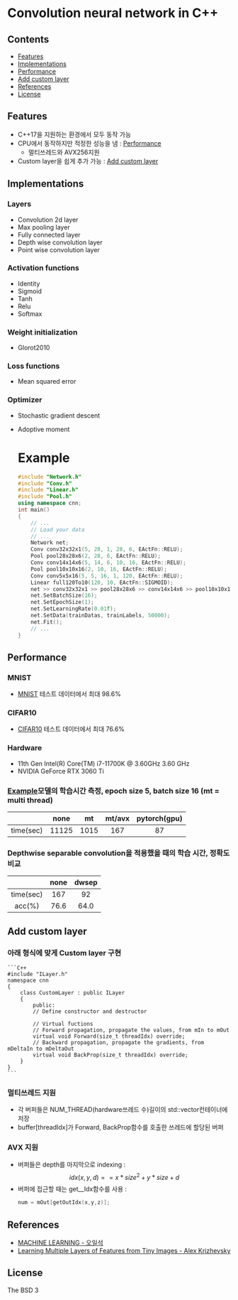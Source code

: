 # Convolution neural network in C++
## Contents
* [Features](#features)
* [Implementations](#layers)
* [Performance](#performance)
* [Add custom layer](#add-custom-layer)
* [References](#references)
* [License](#license)
## Features
- C++17을 지원하는 환경에서 모두 동작 가능
- CPU에서 동작하지만 적정한 성능을 냄 : [Performance](#performance)
    - 멀티쓰레드와 AVX256지원
- Custom layer을 쉽게 추가 가능 : [Add custom layer](#add-custom-layer)
## Implementations
### Layers
- Convolution 2d layer
- Max pooling layer
- Fully connected layer
- Depth wise convolution layer
- Point wise convolution layer
### Activation functions
- Identity
- Sigmoid
- Tanh
- Relu
- Softmax
### Weight initialization
- Glorot2010
### Loss functions
- Mean squared error
### Optimizer
- Stochastic gradient descent
- Adoptive moment

    # Example
    ```C++ 
    #include "Network.h"
    #include "Conv.h"
    #include "Linear.h"
    #include "Pool.h"
    using namespace cnn;
    int main()
    {
        // ...
        // Load your data
        // ...
        Network net;
        Conv conv32x32x1(5, 28, 1, 28, 6, EActFn::RELU);
        Pool pool28x28x6(2, 28, 6, EActFn::RELU);
        Conv conv14x14x6(5, 14, 6, 10, 16, EActFn::RELU);
        Pool pool10x10x16(2, 10, 16, EActFn::RELU);
        Conv conv5x5x16(5, 5, 16, 1, 120, EActFn::RELU);
        Linear full120To10(120, 10, EActFn::SIGMOID);
        net >> conv32x32x1 >> pool28x28x6 >> conv14x14x6 >> pool10x10x16 >> conv5x5x16 >> full120To10 >> ENet::END;
        net.SetBatchSize(16);
        net.SetEpochSize(1);
        net.SetLearningRate(0.01f);
        net.SetData(trainDatas, trainLabels, 50000);
        net.Fit();
        // ...
    }
    ```
## Performance
### MNIST
- [MNIST](https://github.com/siyeong0/cnn/tree/main/MNIST) 테스트 데이터에서 최대 98.6%
### CIFAR10
- [CIFAR10](https://github.com/siyeong0/cnn/tree/main/CIFAR) 테스트 데이터에서 최대 76.6%
### Hardware
- 11th Gen Intel(R) Core(TM) i7-11700K @ 3.60GHz   3.60 GHz
- NVIDIA GeForce RTX 3060 Ti
### [Example](#example)모델의 학습시간 측정, epoch size 5, batch size 16 (mt = multi thread)
| |none|mt|mt/avx|pytorch(gpu)|
|--|:----:|:------------:|:------------------:|:------------:|
|time(sec)|11125|     1015  |     167          |      87    |

### Depthwise separable convolution을 적용했을 때의 학습 시간, 정확도 비교
||none|dwsep|
|:---:|:---:|:---:|
|time(sec)|167|92|
|acc(%)|76.6|64.0|
## Add custom layer
### 아래 형식에 맞게 Custom layer 구현
    ```C++ 
    #include "ILayer.h"
    namespace cnn
    {
        class CustomLayer : public ILayer
        {
            public:
            // Define constructor and destructor

            // Virtual fuctions
            // Forward propagation, propagate the values, from mIn to mOut
            virtual void Forward(size_t threadIdx) override;    
            // Backward propagation, propagate the gradients, from mDeltaIn to mDeltaOut
            virtual void BackProp(size_t threadIdx) override;
        }
    }
    ```
### 멀티쓰레드 지원
- 각 버퍼들은 NUM_THREAD(hardware쓰레드 수)길이의 std::vector컨테이너에 저장
- buffer[threadIdx]가 Forward, BackProp함수를 호출한 쓰레드에 할당된 버퍼
### AVX 지원
- 버퍼들은 depth를 마지막으로 indexing : 
$$ idx(x,y,d) == x * size^2 + y * size + d $$
- 버퍼에 접근할 때는 get__Idx함수를 사용 : 
    ```C++
    num = mOut[getOutIdx(x,y,z)];
    ```
## References
- [MACHINE LEARNING - 오일석](https://books.google.co.kr/books/about/%EA%B8%B0%EA%B3%84_%ED%95%99%EC%8A%B5.html?id=S_DwDwAAQBAJ&printsec=frontcover&source=kp_read_button&hl=ko&redir_esc=y#v=onepage&q&f=false)
- [Learning Multiple Layers of Features from Tiny Images - Alex Krizhevsky](http://www.cs.toronto.edu/~kriz/learning-features-2009-TR.pdf)
## License
The BSD 3
